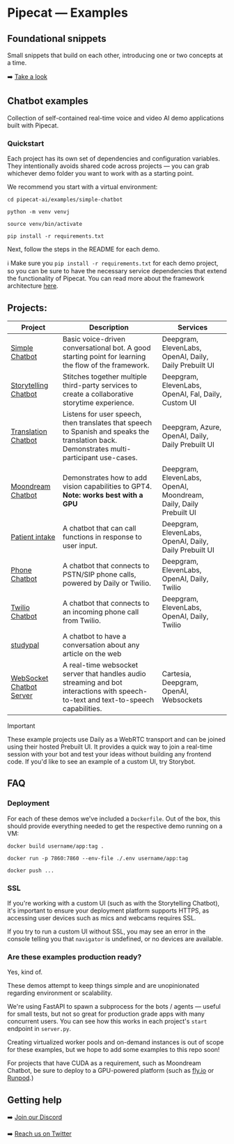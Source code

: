 

# Pipecat &mdash; Examples

## Foundational snippets
Small snippets that build on each other, introducing one or two concepts at a time.

➡️ [Take a look](https://github.com/pipecat-ai/pipecat/tree/main/examples/foundational)

## Chatbot examples
Collection of self-contained real-time voice and video AI demo applications built with Pipecat.

### Quickstart

Each project has its own set of dependencies and configuration variables. They intentionally avoids shared code across projects &mdash; you can grab whichever demo folder you want to work with as a starting point.

We recommend you start with a virtual environment:

```shell
cd pipecat-ai/examples/simple-chatbot

python -m venv venvj

source venv/bin/activate

pip install -r requirements.txt
```

Next, follow the steps in the README for each demo.

ℹ️ Make sure you `pip install -r requirements.txt` for each demo project, so you can be sure to have the necessary service dependencies that extend the functionality of Pipecat. You can read more about the framework architecture [here](https://github.com/pipecat-ai/pipecat/tree/main/docs).

## Projects:

| Project                                      | Description                                                                                                                                | Services                                                          |
|----------------------------------------------|--------------------------------------------------------------------------------------------------------------------------------------------|-------------------------------------------------------------------|
| [Simple Chatbot](simple-chatbot)             | Basic voice-driven conversational bot. A good starting point for learning the flow of the framework.                                       | Deepgram, ElevenLabs, OpenAI, Daily, Daily Prebuilt UI            |
| [Storytelling Chatbot](storytelling-chatbot) | Stitches together multiple third-party services to create a collaborative storytime experience.                                            | Deepgram, ElevenLabs, OpenAI, Fal, Daily, Custom UI               |
| [Translation Chatbot](translation-chatbot)   | Listens for user speech, then translates that speech to Spanish and speaks the translation back. Demonstrates multi-participant use-cases. | Deepgram, Azure, OpenAI, Daily, Daily Prebuilt UI                 |
| [Moondream Chatbot](moondream-chatbot)       | Demonstrates how to add vision capabilities to GPT4. **Note: works best with a GPU**                                                       | Deepgram, ElevenLabs, OpenAI, Moondream, Daily, Daily Prebuilt UI |
| [Patient intake](patient-intake)             | A chatbot that can call functions in response to user input.                                                                               | Deepgram, ElevenLabs, OpenAI, Daily, Daily Prebuilt UI            |
| [Phone Chatbot](phone-chatbot)             | A chatbot that connects to PSTN/SIP phone calls, powered by Daily or Twilio.                                                                    | Deepgram, ElevenLabs, OpenAI, Daily, Twilio                       |
| [Twilio Chatbot](twilio-chatbot)             | A chatbot that connects to an incoming phone call from Twilio.                                                                             | Deepgram, ElevenLabs, OpenAI, Daily, Twilio                       |
| [studypal](studypal)                         | A chatbot to have a conversation about any article on the web                                                                              |                                                                   |
| [WebSocket Chatbot Server](websocket-server) | A real-time websocket server that handles audio streaming and bot interactions with speech-to-text and text-to-speech capabilities. | Cartesia, Deepgram, OpenAI, Websockets |

> [!IMPORTANT]
> These example projects use Daily as a WebRTC transport and can be joined using their hosted Prebuilt UI.
> It provides a quick way to join a real-time session with your bot and test your ideas without building any frontend code. If you'd like to see an example of a custom UI, try Storybot.


## FAQ

### Deployment

For each of these demos we've included a `Dockerfile`. Out of the box, this should provide everything needed to get the respective demo running on a VM:

```shell
docker build username/app:tag .

docker run -p 7860:7860 --env-file ./.env username/app:tag

docker push ...
```

### SSL

If you're working with a custom UI (such as with the Storytelling Chatbot), it's important to ensure your deployment platform supports HTTPS, as accessing user devices such as mics and webcams requires SSL.

If you try to run a custom UI without SSL, you may see an error in the console telling you that `navigator` is undefined, or no devices are available.

### Are these examples production ready?

Yes, kind of.

These demos attempt to keep things simple and are unopinionated regarding environment or scalability.

We're using FastAPI to spawn a subprocess for the bots / agents &mdash; useful for small tests, but not so great for production grade apps with many concurrent users. You can see how this works in each project's `start` endpoint in `server.py`.

Creating virtualized worker pools and on-demand instances is out of scope for these examples, but we hope to add some examples to this repo soon!

For projects that have CUDA as a requirement, such as Moondream Chatbot, be sure to deploy to a GPU-powered platform (such as [fly.io](https://fly.io) or [Runpod](https://runpod.io).)

## Getting help

➡️ [Join our Discord](https://discord.gg/pipecat)

➡️ [Reach us on Twitter](https://x.com/pipecat_ai)
